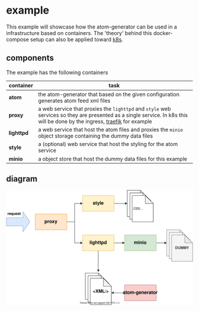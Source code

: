 # example

This example will showcase how the atom-generator can be used in a infrastructure based on containers. The 'theory' behind this docker-compose setup can also be applied toward [k8s](https://kubernetes.io/).

## components

The example has the following containers

| container | task |
| --- | --- |
| **atom** | the atom-generator that based on the given configuration generates atom feed xml files |
| **proxy** | a web service that proxies the ```lighttpd``` and ```style``` web services so they are presented as a single service. In k8s this will be done by the ingress, [traefik](https://docs.traefik.io/) for example |
| **lighttpd** | a web service that host the atom files and proxies the ```minio``` object storage containing the dummy data files|
| **style** | a (optional) web service that host the styling for the atom service |
| **minio** | a object store that host the dummy data files for this example |

## diagram

![diagram](images/diagram.svg)
